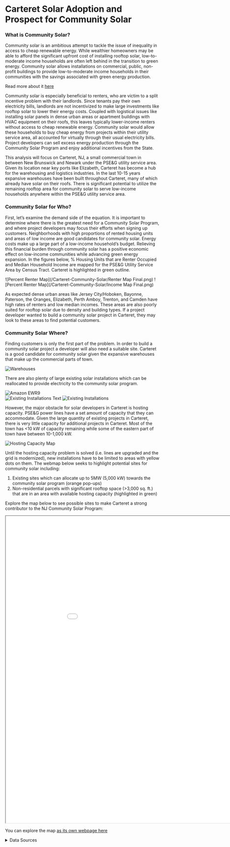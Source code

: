 # Carteret Solar Adoption and Prospect for Community Solar

### What is Community Solar?
Community solar is an ambitious attempt to tackle the issue of inequality in access to cheap renewable energy. While wealthier homeowners may be able to afford the significant upfront cost of installing rooftop solar, low-to-moderate income households are often left behind in the transition to green energy. Community solar allows installations on commercial, public, non-profit buildings to provide low-to-moderate income households in their communities with the savings associated with green energy production.  

Read more about it [here](https://njcleanenergy.com/files/file/CI%20Program%20Literature/FY20%20Brochures/Community%20Solar%2011_9_19%20approved.pdf)  

Community solar is especially beneficial to renters, who are victim to a split incentive problem with their landlords. Since tenants pay their own electricity bills, landlords are not incentivized to make large investments like rooftop solar to lower their energy costs. Coupled with logistical issues like installing solar panels in dense urban areas or apartment buildings with HVAC equipment on their roofs, this leaves typically lower-income renters without access to cheap renewable energy. Community solar would allow these households to buy cheap energy from projects within their utility service area, all accounted for virtually through their usual electricity bills. Project developers can sell excess energy production through the Community Solar Program and enjoy additional incentives from the State.   

This analysis will focus on Carteret, NJ, a small commercial town in between New Brunswick and Newark under the PSE&G utility service area. Given its location near key ports like Elizabeth, Carteret has become a hub for the warehousing and logistics industries. In the last 10-15 years expansive warehouses have been built throughout Carteret, many of which already have solar on their roofs. There is significant potential to utilize the remaining rooftop area for community solar to serve low-income households anywhere within the PSE&G utility service area.  

### Community Solar for Who?
First, let’s examine the demand side of the equation. It is important to determine where there is the greatest need for a Community Solar Program, and where project developers may focus their efforts when signing up customers. Neighborhoods with high proportions of rented housing units and areas of low income are good candidates for community solar. Energy costs make up a large part of a low-income household’s budget. Relieving this financial burden through community solar has a positive economic effect on low-income communities while advancing green energy expansion. In the figures below, % Housing Units that are Renter Occupied and Median Household Income are mapped for the PSE&G Utility Service Area by Census Tract. Carteret is highlighted in green outline.    

![Percent Renter Map](/Carteret-Community-Solar/Renter Map Final.png)
![Percent Renter Map](/Carteret-Community-Solar/Income Map Final.png)

As expected dense urban areas like Jersey City/Hoboken, Bayonne, Paterson, the Oranges, Elizabeth, Perth Amboy, Trenton, and Camden have high rates of renters and low median incomes. These areas are also poorly suited for rooftop solar due to density and building types. If a project developer wanted to build a community solar project in Carteret, they may look to these areas to find potential customers.  

### Community Solar Where?
Finding customers is only the first part of the problem. In order to build a community solar project a developer will also need a suitable site. Carteret is a good candidate for community solar given the expansive warehouses that make up the commercial parts of town. 

![Warehouses](/Carteret-Community-Solar/Slide2.PNG)

There are also plenty of large existing solar installations which can be reallocated to provide electricity to the community solar program. 

![Amazon EWR9](/Carteret-Community-Solar/Slide3.png)  
![Existing Installations Text](/Carteret-Community-Solar/Slide4.png)
![Existing Installations](/Carteret-Community-Solar/Slide5.PNG)

However, the major obstacle for solar developers in Carteret is hosting capacity. PSE&G power lines have a set amount of capacity that they can accommodate. Given the large quantity of existing projects in Carteret, there is very little capacity for additional projects in Carteret. Most of the town has <10 kW of capacity remaining while some of the eastern part of town have between 10-1,000 kW.

![Hosting Capacity Map](/Carteret-Community-Solar/Slide1.PNG)

Until the hosting capacity problem is solved (i.e. lines are upgraded and the grid is modernized), new installations have to be limited to areas with yellow dots on them. The webmap below seeks to highlight potential sites for community solar including:
1.	Existing sites which can allocate up to 5MW (5,000 kW) towards the community solar program (orange pop-ups)
2.	Non-residential parcels with significant rooftop space (>3,000 sq. ft.) that are in an area with available hosting capacity (highlighted in green)  

Explore the map below to see possible sites to make Carteret a strong contributor to the NJ Community Solar Program: 

<iframe src="Carteret.html" height="1000" width="1000"></iframe>

You can explore the map [as its own webpage here](Carteret.html)  

<details><summary>Data Sources</summary>
The following datasets were used in this analysis:

1. NJ Clean Energy Solar Installations Dataset
      - Provides data on current commercial solar installations in New Jersey.
      - This dataset has a very unclean address variables ("ADDRESS","CITY"), which need to cleaned before geocoding. OpenRefine was used to correct all misspellings of Carteret using the cluster function. Once cleaned, this dataset is geocoded using ESRI geocoder. Some addresses which are poorly geocoded ("STREET ADDRESS" as "MATCH_TYPE") are manually placed on the correct parcel using ArcGIS Pro.
      - Available here: https://njcleanenergy.com/renewable-energy/project-activity-reports/solar-activity-report-archive
            - Provided by NJBPU.
            - Used July 2022 dataset (updated monthly).
            - Downloaded as an Excel, then cleaned and geocoded into a .geojson file.
2. NHGIS Tracts and County Subdivisions + Census 2019 ACS Data
      - Census data is retrieved at tract level and joined with NHGIS geospatial data (on GEOID) to be mapped.
      - Subdivisions are used to highlight Carteret (and other municipalities), and clip larger datasets to area of study.
      - Available here: https://data2.nhgis.org/main
            - Provided by NHGIS and Census Bureau.
            - Maps of Census tracts and subdivisions are recent and regularly maintained (as far as I can tell).
            - Downloaded as shapefiles, but converted to .geojson after data management step.
3. Parcels and MOD-IV Composite of NJ
      - Provides information on tax parcels, allowing categorization and visualization of property types.
      - Spatially joined with Microsoft Footprint Data to classify footprints by property type and to calculate estimate of rooftop area per non-residential parcel.
      - Available here: https://njogis-newjersey.opendata.arcgis.com/documents/406cf6860390467d9f328ed19daa359d
            - Provided by NJ Office of GIS.
            - Last updated December 16, 2022, but this analysis uses the November 22, 2022 version.
            - Downloaded as a .geojson file.
4. Microsoft Building Footprint Dataset
      - Provides footprints of buildings in area of study. Used to calculate a rough estimate of rooftop area per non-residential parcel.
      - Spatially joined with MOD-IV Tax Parcel data to classify buildings by property type.
      - Available here: https://github.com/microsoft/USBuildingFootprints
            - Provided by Microsoft.
            - Imagery used to build this dataset is from 2019-2020.
            - Downloaded as .geojson file for all of NJ, then clipped to area of study (Carteret).
5. PSE&G Solar Power Suitability Map
      - Provides a rough idea of whether there is capacity on power lines to install grid-connected solar. If red then there is <100kw available, if yellow then there is 100-1000kw available, if green then there is >1000kw available.
      - This data isn't available for download, so using a georeferenced screenshot of the area of study, I manually drew polygons for the areas with different hosting capacity.
      - Available here: https://nj.pseg.com/saveenergyandmoney/solarandrenewableenergy/solarpowersustanibility
            - Provided by PSE&G.
            - Updated regularly, although unclear when the last update was.
            - Retrieved as screenshot, georeferenced, then applied over a polygon of Carteret city extent, which was manually split into areas of different hosting capacity.
6. Electric Utilities Territory Map of New Jersey
      - Provides a polygon of each electric utility's service area. This analysis uses PSE&G's service area (the utility that Carteret falls in) extent when analyzing the demand for community solar service.
      - Available here: https://njogis-newjersey.opendata.arcgis.com/datasets/d23845cc51454ee59affd226cff3fcd5_10/about
            - Provided by NJDEP Bureau of GIS.
            - Created on March 29, 2012. These service areas do not change very often and it is likely that the current is still the same.
            - Downaloaded as a .geojson file, limited to PSE&G, and used to clip Census data for static maps.
</details>
